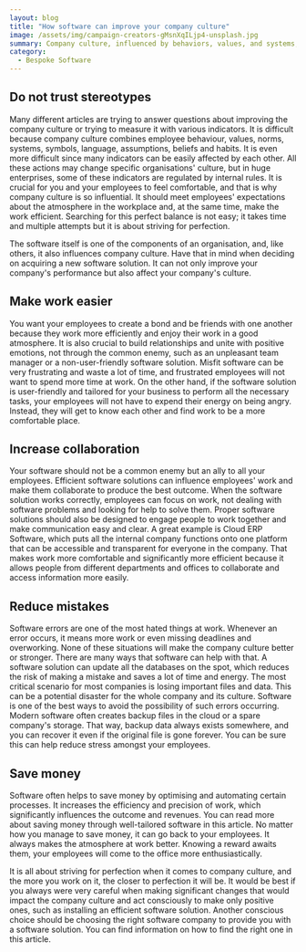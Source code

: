 ```yaml
---
layout: blog
title: "How software can improve your company culture"
image: /assets/img/campaign-creators-gMsnXqILjp4-unsplash.jpg
summary: Company culture, influenced by behaviors, values, and systems, is vital in the workplace. Effective software can enhance culture, collaboration, and efficiency, while reducing errors and costs, fostering a positive, productive environment.
category:
  - Bespoke Software
---
```


## Do not trust stereotypes
Many different articles are trying to answer questions about improving the company culture or trying to measure it with various indicators. It is difficult because company culture combines employee behaviour, values, norms, systems, symbols, language, assumptions, beliefs and habits. It is even more difficult since many indicators can be easily affected by each other. All these actions may change specific organisations' culture, but in huge enterprises, some of these indicators are regulated by internal rules. It is crucial for you and your employees to feel comfortable, and that is why company culture is so influential. It should meet employees' expectations about the atmosphere in the workplace and, at the same time, make the work efficient. Searching for this perfect balance is not easy; it takes time and multiple attempts but it is about striving for perfection.

The software itself is one of the components of an organisation, and, like others, it also influences company culture. Have that in mind when deciding on acquiring a new software solution. It can not only improve your company's performance but also affect your company's culture.

## Make work easier
You want your employees to create a bond and be friends with one another because they work more efficiently and enjoy their work in a good atmosphere. It is also crucial to build relationships and unite with positive emotions, not through the common enemy, such as an unpleasant team manager or a non-user-friendly software solution. Misfit software can be very frustrating and waste a lot of time, and frustrated employees will not want to spend more time at work. On the other hand, if the software solution is user-friendly and tailored for your business to perform all the necessary tasks, your employees will not have to expend their energy on being angry. Instead, they will get to know each other and find work to be a more comfortable place.

## Increase collaboration
Your software should not be a common enemy but an ally to all your employees. Efficient software solutions can influence employees' work and make them collaborate to produce the best outcome. When the software solution works correctly, employees can focus on work, not dealing with software problems and looking for help to solve them. Proper software solutions should also be designed to engage people to work together and make communication easy and clear. A great example is Cloud ERP Software, which puts all the internal company functions onto one platform that can be accessible and transparent for everyone in the company. That makes work more comfortable and significantly more efficient because it allows people from different departments and offices to collaborate and access information more easily.

## Reduce mistakes
Software errors are one of the most hated things at work. Whenever an error occurs, it means more work or even missing deadlines and overworking. None of these situations will make the company culture better or stronger. There are many ways that software can help with that. A software solution can update all the databases on the spot, which reduces the risk of making a mistake and saves a lot of time and energy. The most critical scenario for most companies is losing important files and data. This can be a potential disaster for the whole company and its culture. Software is one of the best ways to avoid the possibility of such errors occurring. Modern software often creates backup files in the cloud or a spare company's storage. That way, backup data always exists somewhere, and you can recover it even if the original file is gone forever. You can be sure this can help reduce stress amongst your employees.

## Save money
Software often helps to save money by optimising and automating certain processes. It increases the efficiency and precision of work, which significantly influences the outcome and revenues. You can read more about saving money through well-tailored software in this article. No matter how you manage to save money, it can go back to your employees. It always makes the atmosphere at work better. Knowing a reward awaits them, your employees will come to the office more enthusiastically.

It is all about striving for perfection when it comes to company culture, and the more you work on it, the closer to perfection it will be. It would be best if you always were very careful when making significant changes that would impact the company culture and act consciously to make only positive ones, such as installing an efficient software solution. Another conscious choice should be choosing the right software company to provide you with a software solution. You can find information on how to find the right one in this article.
